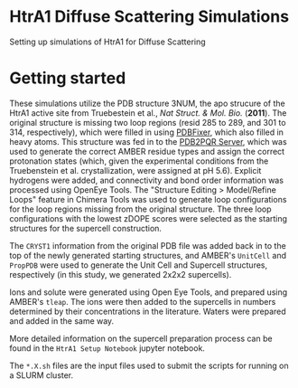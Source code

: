 # HtrA1 Diffuse Scattering Simulations
Setting up simulations of HtrA1 for Diffuse Scattering

# Getting started
These simulations utilize the PDB structure 3NUM, the apo strucure of the HtrA1 active site from Truebestein et al., *Nat Struct. & Mol. Bio.* (**2011**). The original structure is missing two loop regions (resid 285 to 289, and 301 to 314, respectively), which were filled in using [PDBFixer](https://github.com/pandegroup/pdbfixer), which also filled in heavy atoms. This structure was fed in to the [PDB2PQR Server](http://nbcr-222.ucsd.edu/pdb2pqr_2.1.1/), which was used to generate the correct AMBER residue types and assign the correct protonation states (which, given the experimental conditions from the Truebenstein et al. crystallization, were assigned at pH 5.6). Explicit hydrogens were added, and connectivity and bond order information was processed using OpenEye Tools. The "Structure Editing > Model/Refine Loops" feature in Chimera Tools was used to generate loop configurations for the loop regions missing from the original structure. The three loop configurations with the lowest zDOPE scores were selected as the starting structures for the supercell construction.

The `CRYST1` information from the original PDB file was added back in to the top of the newly generated starting structures, and AMBER's `UnitCell` and `PropPDB` were used to generate the Unit Cell and Supercell structures, respectively (in this study, we generated 2x2x2 supercells).

Ions and solute were generated using Open Eye Tools, and prepared using AMBER's `tleap`. The ions were then added to the supercells in numbers determined by their concentrations in the literature. Waters were prepared and added in the same way.

More detailed information on the supercell preparation process can be found in the `HtrA1 Setup Notebook` jupyter notebook.

The `*.X.sh` files are the input files used to submit the scripts for running on a SLURM cluster.
